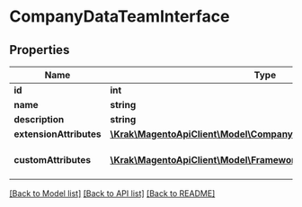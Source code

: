 # CompanyDataTeamInterface

## Properties
Name | Type | Description | Notes
------------ | ------------- | ------------- | -------------
**id** | **int** | ID | [optional] 
**name** | **string** | Name | [optional] 
**description** | **string** | Description | [optional] 
**extensionAttributes** | [**\Krak\MagentoApiClient\Model\CompanyDataTeamExtensionInterface**](CompanyDataTeamExtensionInterface.md) |  | [optional] 
**customAttributes** | [**\Krak\MagentoApiClient\Model\FrameworkAttributeInterface[]**](FrameworkAttributeInterface.md) | Custom attributes values. | [optional] 

[[Back to Model list]](../README.md#documentation-for-models) [[Back to API list]](../README.md#documentation-for-api-endpoints) [[Back to README]](../README.md)


